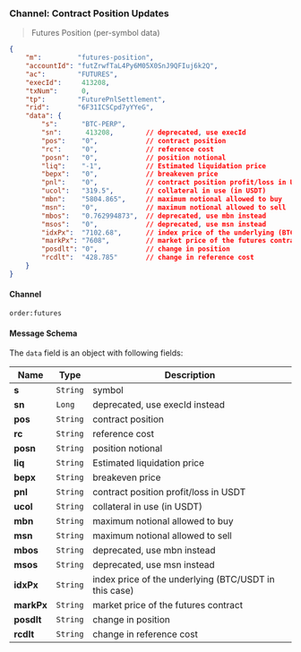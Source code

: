 ### Channel: Contract Position Updates

> Futures Position (per-symbol data)

```json
{
    "m":         "futures-position",
    "accountId": "futZrwfTaL4Py6M05X0SnJ9QFIuj6k2Q",
    "ac":        "FUTURES",
    "execId":     413208,
    "txNum":      0,
    "tp":        "FuturePnlSettlement",
    "rid":       "6F31ICSCpd7yYYeG",
    "data": {
        "s":      "BTC-PERP",
        "sn":      413208,        // deprecated, use execId 
        "pos":    "0",            // contract position 
        "rc":     "0",            // reference cost 
        "posn":   "0",            // position notional 
        "liq":    "-1",           // Estimated liquidation price
        "bepx":   "0",            // breakeven price 
        "pnl":    "0",            // contract position profit/loss in USDT
        "ucol":   "319.5",        // collateral in use (in USDT)
        "mbn":    "5804.865",     // maximum notional allowed to buy
        "msn":    "0",            // maximum notional allowed to sell
        "mbos":   "0.762994873",  // deprecated, use mbn instead
        "msos":   "0",            // deprecated, use msn instead
        "idxPx":  "7102.68",      // index price of the underlying (BTC/USDT in this case)
        "markPx": "7608",         // market price of the futures contract 
        "posdlt": "0",            // change in position
        "rcdlt":  "428.785"       // change in reference cost
    }
}
```

#### Channel

`order:futures` 


#### Message Schema

The `data` field is an object with following fields: 

 Name      | Type      | Description
---------- | --------- | ----------------------------------------
**s**      | `String` | symbol
**sn**     | `Long`   | deprecated, use execId instead
**pos**    | `String` | contract position 
**rc**     | `String` | reference cost 
**posn**   | `String` | position notional 
**liq**    | `String` | Estimated liquidation price
**bepx**   | `String` | breakeven price 
**pnl**    | `String` | contract position profit/loss in USDT
**ucol**   | `String` | collateral in use (in USDT)
**mbn**    | `String` | maximum notional allowed to buy
**msn**    | `String` | maximum notional allowed to sell
**mbos**   | `String` | deprecated, use mbn instead
**msos**   | `String` | deprecated, use msn instead
**idxPx**  | `String` | index price of the underlying (BTC/USDT in this case)
**markPx** | `String` | market price of the futures contract 
**posdlt** | `String` | change in position
**rcdlt**  | `String` | change in reference cost
